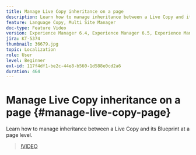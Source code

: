 ```yaml
---
title: Manage Live Copy inheritance on a page
description: Learn how to manage inheritance between a Live Copy and its Blueprint at a page level
feature: Language Copy, Multi Site Manager
doc-type: Feature Video
version: Experience Manager 6.4, Experience Manager 6.5, Experience Manager as a Cloud Service
jira: KT-5374
thumbnail: 36679.jpg
topic: Localization
role: User
level: Beginner
exl-id: 117f4df1-be2c-44e8-b560-1d588e0cd2a6
duration: 464
---
```

# Manage Live Copy inheritance on a page {#manage-live-copy-page}

Learn how to manage inheritance between a Live Copy and its Blueprint at a page level.
>[!VIDEO](https://video.tv.adobe.com/v/36679?quality=12&learn=on)
